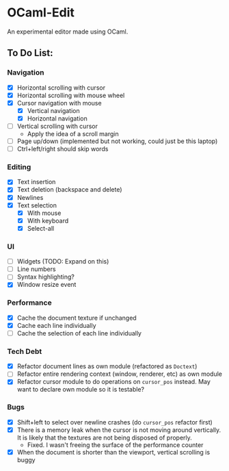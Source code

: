 # OCaml-Edit

An experimental editor made using OCaml.

## To Do List:

### Navigation
- [x] Horizontal scrolling with cursor
- [x] Horizontal scrolling with mouse wheel
- [x] Cursor navigation with mouse
    - [x] Vertical navigation
    - [x] Horizontal navigation
- [ ] Vertical scrolling with cursor
    - Apply the idea of a scroll margin
- [ ] Page up/down (implemented but not working, could just be this laptop)
- [ ] Ctrl+left/right should skip words

### Editing
- [x] Text insertion
- [x] Text deletion (backspace and delete)
- [x] Newlines
- [x] Text selection
  - [x] With mouse
  - [x] With keyboard
  - [x] Select-all

### UI
- [ ] Widgets (TODO: Expand on this)
- [ ] Line numbers
- [ ] Syntax highlighting?
- [x] Window resize event

### Performance
- [x] Cache the document texture if unchanged
- [x] Cache each line individually
- [ ] Cache the selection of each line individually

### Tech Debt
- [x] Refactor document lines as own module (refactored as `Doctext`)
- [ ] Refactor entire rendering context (window, renderer, etc) as own module
- [x] Refactor cursor module to do operations on `cursor_pos` instead. May want to declare own module so it is testable?

### Bugs

- [x] Shift+left to select over newline crashes (do `cursor_pos` refactor first)
- [x] There is a memory leak when the cursor is not moving around vertically. It is likely that the textures are not being disposed of properly.
  - Fixed. I wasn't freeing the surface of the performance counter
- [x] When the document is shorter than the viewport, vertical scrolling is buggy
